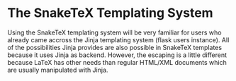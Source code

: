 # The SnakeTeX Templating System

Using the SnakeTeX templating system will be very familiar for users who already came accross the Jinja templating system (flask users instance). All of the possibilities Jinja provides are also possible in SnakeTeX templates because it uses Jinja as backend. However, the escaping is a little different because LaTeX has other needs than regular HTML/XML documents which are usually manipulated with Jinja.

 
